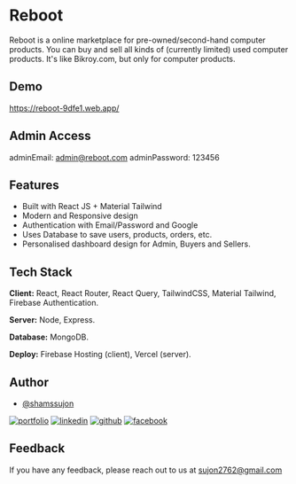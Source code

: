
# Reboot

Reboot is a online marketplace for pre-owned/second-hand computer products. You can buy and sell all kinds of (currently limited) used computer products. It's like Bikroy.com, but only for computer products.


## Demo

https://reboot-9dfe1.web.app/

## Admin Access

adminEmail: admin@reboot.com
adminPassword: 123456


## Features

- Built with React JS + Material Tailwind
- Modern and Responsive design
- Authentication with Email/Password and Google
- Uses Database to save users, products, orders, etc.
- Personalised dashboard design for Admin, Buyers and Sellers. 


## Tech Stack

**Client:** React, React Router, React Query, TailwindCSS, Material Tailwind, Firebase Authentication.

**Server:** Node, Express.

**Database:** MongoDB.

**Deploy:** Firebase Hosting (client), Vercel (server).

## Author

- [@shamssujon](https://www.github.com/shamssujon)

[![portfolio](https://img.shields.io/badge/portfolio-182155?style=for-the-badge&logo=ko-fi&logoColor=white)](https://shamssujon.com/)
[![linkedin](https://img.shields.io/badge/linkedin-0A66C2?style=for-the-badge&logo=linkedin&logoColor=white)](https://www.linkedin.com/in/shamsulsujon/)
[![github](https://img.shields.io/badge/github-161b22?style=for-the-badge&logo=github&logoColor=white)](https://shamssujon.com/)
[![facebook](https://img.shields.io/badge/facebook-4267B2?style=for-the-badge&logo=facebook&logoColor=white)](https://www.facebook.com/the.shams.sujon/)

## Feedback

If you have any feedback, please reach out to us at sujon2762@gmail.com

